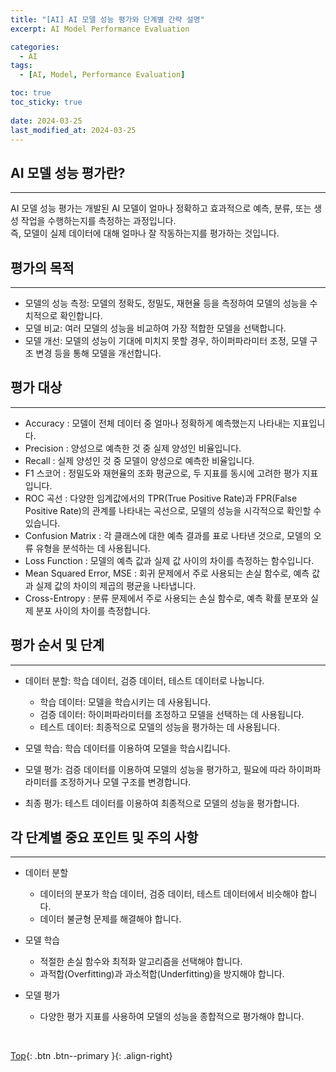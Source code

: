 ```yaml
---
title: "[AI] AI 모델 성능 평가와 단계별 간략 설명"
excerpt: AI Model Performance Evaluation

categories:
  - AI
tags:
  - [AI, Model, Performance Evaluation]

toc: true
toc_sticky: true
 
date: 2024-03-25
last_modified_at: 2024-03-25
---
```


## AI 모델 성능 평가란?
---
AI 모델 성능 평가는 개발된 AI 모델이 얼마나 정확하고 효과적으로 예측, 분류, 또는 생성 작업을 수행하는지를 측정하는 과정입니다. <br> 
즉, 모델이 실제 데이터에 대해 얼마나 잘 작동하는지를 평가하는 것입니다.

## 평가의 목적
---
* 모델의 성능 측정: 모델의 정확도, 정밀도, 재현율 등을 측정하여 모델의 성능을 수치적으로 확인합니다.
* 모델 비교: 여러 모델의 성능을 비교하여 가장 적합한 모델을 선택합니다.
* 모델 개선: 모델의 성능이 기대에 미치지 못할 경우, 하이퍼파라미터 조정, 모델 구조 변경 등을 통해 모델을 개선합니다.


## 평가 대상
---
* Accuracy : 모델이 전체 데이터 중 얼마나 정확하게 예측했는지 나타내는 지표입니다.
* Precision : 양성으로 예측한 것 중 실제 양성인 비율입니다.
* Recall : 실제 양성인 것 중 모델이 양성으로 예측한 비율입니다.
* F1 스코어 : 정밀도와 재현율의 조화 평균으로, 두 지표를 동시에 고려한 평가 지표입니다.
* ROC 곡선 : 다양한 임계값에서의 TPR(True Positive Rate)과 FPR(False Positive Rate)의 관계를 나타내는 곡선으로, 모델의 성능을 시각적으로 확인할 수 있습니다.
* Confusion Matrix : 각 클래스에 대한 예측 결과를 표로 나타낸 것으로, 모델의 오류 유형을 분석하는 데 사용됩니다.
* Loss Function : 모델의 예측 값과 실제 값 사이의 차이를 측정하는 함수입니다.
* Mean Squared Error, MSE : 회귀 문제에서 주로 사용되는 손실 함수로, 예측 값과 실제 값의 차이의 제곱의 평균을 나타냅니다.
* Cross-Entropy : 분류 문제에서 주로 사용되는 손실 함수로, 예측 확률 분포와 실제 분포 사이의 차이를 측정합니다.


## 평가 순서 및 단계
---
* 데이터 분할: 학습 데이터, 검증 데이터, 테스트 데이터로 나눕니다.
  * 학습 데이터: 모델을 학습시키는 데 사용됩니다.
  * 검증 데이터: 하이퍼파라미터를 조정하고 모델을 선택하는 데 사용됩니다.
  * 테스트 데이터: 최종적으로 모델의 성능을 평가하는 데 사용됩니다.


* 모델 학습: 학습 데이터를 이용하여 모델을 학습시킵니다.
* 모델 평가: 검증 데이터를 이용하여 모델의 성능을 평가하고, 필요에 따라 하이퍼파라미터를 조정하거나 모델 구조를 변경합니다.
* 최종 평가: 테스트 데이터를 이용하여 최종적으로 모델의 성능을 평가합니다.


## 각 단계별 중요 포인트 및 주의 사항
---
* 데이터 분할
  * 데이터의 분포가 학습 데이터, 검증 데이터, 테스트 데이터에서 비슷해야 합니다. 
  * 데이터 불균형 문제를 해결해야 합니다.

* 모델 학습
  * 적절한 손실 함수와 최적화 알고리즘을 선택해야 합니다.
  * 과적합(Overfitting)과 과소적합(Underfitting)을 방지해야 합니다.
 
* 모델 평가
  * 다양한 평가 지표를 사용하여 모델의 성능을 종합적으로 평가해야 합니다.



<br> 

[Top](#){: .btn .btn--primary }{: .align-right}